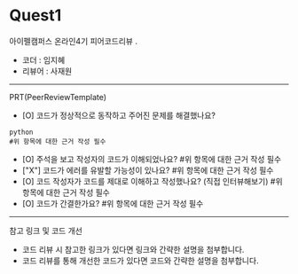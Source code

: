 # Quest1

아이펠캠퍼스 온라인4기 피어코드리뷰
.
- 코더 : 임지혜
- 리뷰어 : 사재원
-------------------------------------------------- -----------

PRT(PeerReviewTemplate)

- [O] 코드가 정상적으로 동작하고 주어진 문제를 해결했나요?
```
python
#위 항목에 대한 근거 작성 필수
```

- [O] 주석을 보고 작성자의 코드가 이해되었나요?
#위 항목에 대한 근거 작성 필수
- ["X"] 코드가 에러를 유발할 가능성이 있나요?
#위 항목에 대한 근거 작성 필수
- [O] 코드 작성자가 코드를 제대로 이해하고 작성했나요? (직접 인터뷰해보기)
#위 항목에 대한 근거 작성 필수
- [O] 코드가 간결한가요?
#위 항목에 대한 근거 작성 필수

----------------------------------------------

참고 링크 및 코드 개선
- 코드 리뷰 시 참고한 링크가 있다면 링크와 간략한 설명을 첨부합니다.
- 코드 리뷰를 통해 개선한 코드가 있다면 코드와 간략한 설명을 첨부합니다.
